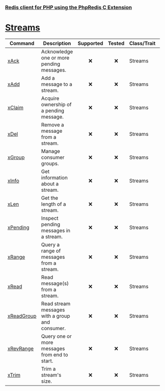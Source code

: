 ### [Redis client for PHP using the PhpRedis C Extension](../README.md)
# [Streams](docs/streams.md)

|Command                    |Description                                    |Supported  |Tested     |Class/Trait    |Method         |
|---                        |---                                            |:-:        |:-:        |---            |---            |
|[xAck](#xAck)              |Acknowledge one or more pending messages.      |:x:        |:x:        |Streams        |xAck           |
|[xAdd](#xAdd)              |Add a message to a stream.                     |:x:        |:x:        |Streams        |xAdd           |
|[xClaim](#xClaim)          |Acquire ownership of a pending message.        |:x:        |:x:        |Streams        |xClaim         |
|[xDel](#xDel)              |Remove a message from a stream.                |:x:        |:x:        |Streams        |xDel           |
|[xGroup](#xGroup)          |Manage consumer groups.                        |:x:        |:x:        |Streams        |xGroup         |
|[xInfo](#xInfo)            |Get information about a stream.                |:x:        |:x:        |Streams        |xInfo          |
|[xLen](#xLen)              |Get the length of a stream.                    |:x:        |:x:        |Streams        |xLen           |
|[xPending](#xPending)      |Inspect pending messages in a stream.          |:x:        |:x:        |Streams        |xPending       |
|[xRange](#xRange)          |Query a range of messages from a stream.       |:x:        |:x:        |Streams        |xRange         |
|[xRead](#xRead)            |Read message(s) from a stream.                 |:x:        |:x:        |Streams        |xRead          |
|[xReadGroup](#xReadGroup)  |Read stream messages with a group and consumer.|:x:        |:x:        |Streams        |xReadGroup     |
|[xRevRange](#xRevRange)    |Query one or more messages from end to start.  |:x:        |:x:        |Streams        |xRevRange      |
|[xTrim](#xTrim)            |Trim a stream's size.                          |:x:        |:x:        |Streams        |xTrim          |
